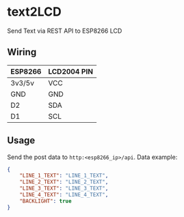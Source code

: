 # text2LCD
Send Text via REST API to ESP8266 LCD

## Wiring
|ESP8266|LCD2004 PIN|
|-|-|
|3v3/5v|VCC|
|GND|GND|
|D2|SDA|
|D1|SCL|

## Usage
Send the post data to `http:<esp8266_ip>/api`. 
Data example:
```json
{
    "LINE_1_TEXT": "LINE_1_TEXT",
    "LINE_2_TEXT": "LINE_2_TEXT",
    "LINE_3_TEXT": "LINE_3_TEXT",
    "LINE_4_TEXT": "LINE_4_TEXT",
    "BACKLIGHT": true
}
```